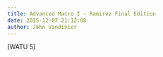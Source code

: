 ```yaml
---
title: Advanced Macro I - Ramirez Final Edition
date: 2015-12-07 21:12:08
author: John Vandivier
---
```




[WATU 5]
